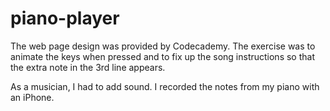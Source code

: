 # piano-player

The web page design was provided by Codecademy.
The exercise was to animate the keys when pressed and to fix up the song instructions so that the extra note in the 3rd line appears.

As a musician, I had to add sound. I recorded the notes from my piano with an iPhone.

